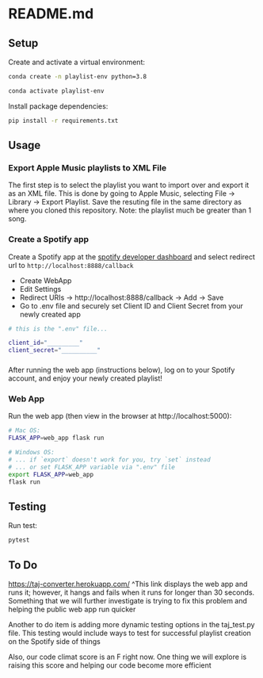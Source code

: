 # README.md
## Setup

Create and activate a virtual environment:

```sh
conda create -n playlist-env python=3.8

conda activate playlist-env
```

Install package dependencies:

```sh
pip install -r requirements.txt
```

## Usage

### Export Apple Music playlists to XML File
The first step is to select the playlist you want to import over and export it as an XML file. 
This is done by going to Apple Music, selecting File -> Library -> Export Playlist. 
Save the resuting file in the same directory as where you cloned this repository.
Note: the playlist much be greater than 1 song.

### Create a Spotify app 
Create a Spotify app at the [spotify developer dashboard](https://developer.spotify.com/dashboard/applications) and select redirect url to `http://localhost:8888/callback`
- Create WebApp
- Edit Settings
- Redirect URIs -> http://localhost:8888/callback -> Add -> Save
- Go to .env file and securely set Client ID and Client Secret from your newly created app 

```sh
# this is the ".env" file...

client_id="_________"
client_secret="__________"
```


###
After running the web app (instructions below), log on to your Spotify account, and enjoy your newly created playlist!

### Web App

Run the web app (then view in the browser at http://localhost:5000):

```sh
# Mac OS:
FLASK_APP=web_app flask run

# Windows OS:
# ... if `export` doesn't work for you, try `set` instead
# ... or set FLASK_APP variable via ".env" file
export FLASK_APP=web_app
flask run
```

## Testing

Run test:
```sh
pytest
```

## To Do

https://taj-converter.herokuapp.com/
^This link displays the web app and runs it; however, it hangs and fails when it runs for longer than 30 seconds. Something that we will further investigate is trying to fix this problem and helping the public web app run quicker

Another to do item is adding more dynamic testing options in the taj_test.py file. This testing would include ways to test for successful playlist creation on the Spotify side of things

Also, our code climat score is an F right now. One thing we will explore is raising this score and helping our code become more efficient
